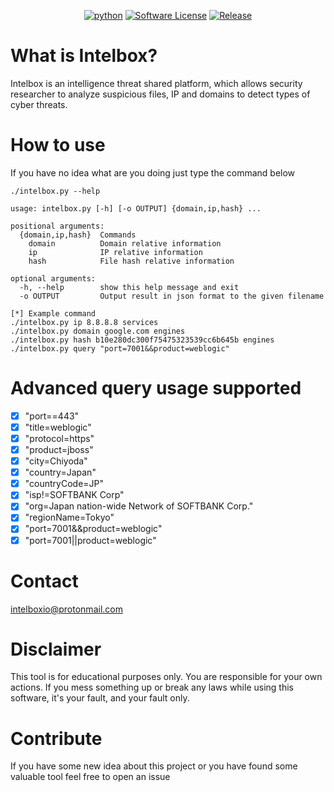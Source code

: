 <p align="center">
  <p align="center">
    <a href="https://github.com/intelboxio/intelbox"><img alt="python" src="https://img.shields.io/badge/python-3.6%2B-blue.svg"></a>
    <a href=""><img alt="Software License" src="https://img.shields.io/badge/license-MIT-brightgreen.svg?style=flat-square"></a>
    <a href="https://github.com/intelboxio/intelbox"><img alt="Release" src="https://img.shields.io/badge/version-1.0.0-red.svg"></a>
  </p>
</p>

# What is Intelbox?

Intelbox is an intelligence threat shared platform, which allows security researcher to analyze suspicious files, IP and domains to detect types of cyber threats.

# How to use
If you have no idea what are you doing just type the command below
```
./intelbox.py --help

usage: intelbox.py [-h] [-o OUTPUT] {domain,ip,hash} ...

positional arguments:
  {domain,ip,hash}  Commands
    domain          Domain relative information
    ip              IP relative information
    hash            File hash relative information

optional arguments:
  -h, --help        show this help message and exit
  -o OUTPUT         Output result in json format to the given filename

[*] Example command
./intelbox.py ip 8.8.8.8 services
./intelbox.py domain google.com engines
./intelbox.py hash b10e280dc300f75475323539cc6b645b engines
./intelbox.py query "port=7001&&product=weblogic"
```

# Advanced query usage supported
- [x] "port==443"
- [x] "title=weblogic"
- [x] "protocol=https"
- [x] "product=jboss"
- [x] "city=Chiyoda"
- [x] "country=Japan"
- [x] "countryCode=JP"
- [x] "isp!=SOFTBANK Corp"
- [x] "org=Japan nation-wide Network of SOFTBANK Corp."
- [x] "regionName=Tokyo"
- [x] "port=7001&&product=weblogic"
- [x] "port=7001||product=weblogic"

# Contact
intelboxio@protonmail.com

# Disclaimer
This tool is for educational purposes only. You are responsible for your own actions. If you mess something up or break any laws while using this software, it's your fault, and your fault only.

# Contribute
If you have some new idea about this project or you have found some valuable tool feel free to open an issue